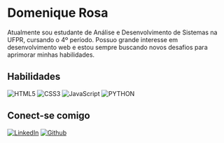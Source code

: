 # Domenique Rosa
Atualmente sou estudante de Análise e Desenvolvimento de Sistemas na UFPR, cursando o 4º período. Possuo grande interesse em desenvolvimento web e estou sempre buscando novos desafios para aprimorar minhas habilidades.

## Habilidades
![HTML5](https://img.shields.io/badge/HTML5-000?style=for-the-badge&logo=html5)
![CSS3](https://img.shields.io/badge/CSS3-000?style=for-the-badge&logo=css3&logoColor=264CE4)
![JavaScript](https://img.shields.io/badge/JavaScript-000?style=for-the-badge&logo=javascript)
![PYTHON](https://img.shields.io/badge/PYTHON-000?style=for-the-badge&logo=PYTHON)

## Conect-se comigo

[![LinkedIn](https://img.shields.io/badge/LinkedIn-000?style=for-the-badge&logo=linkedin&logoColor=0E76A8)](https://www.linkedin.com/in/alires-rosa-48a9612a0/)
[![Github](https://img.shields.io/badge/Github-000?style=for-the-badge&logo=github&logoColor=0E76A8)](https://github.com/DomeniqueRosa)
<!---
DomeniqueRosa/DomeniqueRosa is a ✨ special ✨ repository because its `README.md` (this file) appears on your GitHub profile.
You can click the Preview link to take a look at your changes.
--->
